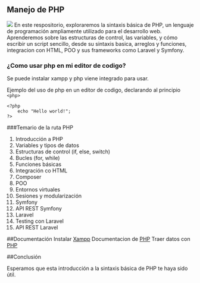 ## Manejo de PHP
![](https://img.icons8.com/?size=100&id=XNQU0Xcm2I9s&format=png&color=000000)
En este respositorio, exploraremos la sintaxis básica de PHP, un lenguaje de programación ampliamente utilizado para el desarrollo web. Aprenderemos sobre las estructuras de control, las variables, y cómo escribir un script sencillo, desde su sintaxis basica, arreglos y funciones, integracion con HTML, POO y sus frameworks como Laravel y Symfony.


### ¿Como usar php en mi editor de codigo?

Se puede instalar xampp y php viene integrado para usar.

Ejemplo del uso de php en un editor de codigo, declarando al principio `<php>` 

    <?php
        echo "Hello world!";
    ?>
###Temario de la ruta PHP

1. Introducción a PHP
2. Variables y tipos de datos
3. Estructuras de control (if, else, switch)
4. Bucles (for, while)
5. Funciones básicas
6. Integración co HTML
7. Composer
8. POO
9. Entornos virtuales
10. Sesiones y modularización
11. Symfony
12. API REST Symfony
13. Laravel 
14. Testing con Laravel
15. API REST Laravel

##Documentación
Instalar [Xampp](https://www.apachefriends.org/es/index.html "Xampp")
Documentacion de [PHP](https://www.php.net/manual/es/ "PHP")
Traer datos con [PHP](https://oregoom.com/php/post/ "PHP")

##Conclusión

Esperamos que esta introducción a la sintaxis básica de PHP te haya sido útil.




